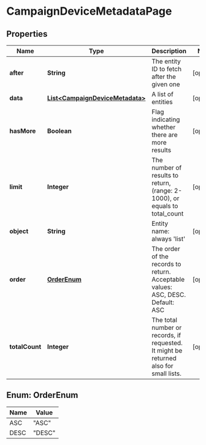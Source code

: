 
# CampaignDeviceMetadataPage

## Properties
Name | Type | Description | Notes
------------ | ------------- | ------------- | -------------
**after** | **String** | The entity ID to fetch after the given one |  [optional]
**data** | [**List&lt;CampaignDeviceMetadata&gt;**](CampaignDeviceMetadata.md) | A list of entities |  [optional]
**hasMore** | **Boolean** | Flag indicating whether there are more results |  [optional]
**limit** | **Integer** | The number of results to return, (range: 2-1000), or equals to total_count |  [optional]
**object** | **String** | Entity name: always &#39;list&#39; |  [optional]
**order** | [**OrderEnum**](#OrderEnum) | The order of the records to return. Acceptable values: ASC, DESC. Default: ASC |  [optional]
**totalCount** | **Integer** | The total number or records, if requested. It might be returned also for small lists. |  [optional]


<a name="OrderEnum"></a>
## Enum: OrderEnum
Name | Value
---- | -----
ASC | &quot;ASC&quot;
DESC | &quot;DESC&quot;



